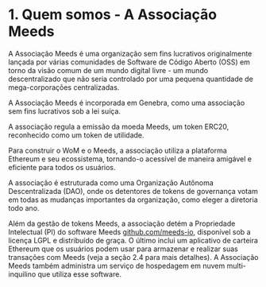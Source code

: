 
# 1. Quem somos - A Associação Meeds

A Associação Meeds é uma organização sem fins lucrativos originalmente lançada por várias comunidades de Software de Código Aberto (OSS) em torno da visão comum de um mundo digital livre - um mundo descentralizado que não seria controlado por uma pequena quantidade de mega-corporações centralizadas.

A Associação Meeds é incorporada em Genebra, como uma associação sem fins lucrativos sob a lei suíça.

A associação regula a emissão da moeda Meeds, um token ERC20, reconhecido como um token de utilidade.

Para construir o WoM e o Meeds, a associação utiliza a plataforma Ethereum e seu ecossistema, tornando-o acessível de maneira amigável e eficiente para todos os usuários.

A associação é estruturada como uma Organização Autônoma Descentralizada (DAO), onde os detentores de tokens de governança votam em todas as mudanças importantes da organização, como eleger a diretoria todo ano.

Além da gestão de tokens Meeds, a associação detém a Propriedade Intelectual (PI) do software Meeds [github.com/meeds-io](https://github.com/meeds-io), disponível sob a licença LGPL e distribuído de graça. O último inclui um aplicativo de carteira Ethereum que os usuários podem usar para armazenar e realizar suas transações com Meeds (veja a seção 2.4 para mais detalhes). A Associação Meeds também administra um serviço de hospedagem em nuvem multi-inquilino que utiliza esse software.
